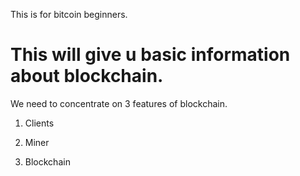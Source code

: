 This is for bitcoin beginners.

# This will give u basic information about blockchain.

We need to concentrate on 3 features of blockchain.

1. Clients

2. Miner

3. Blockchain
